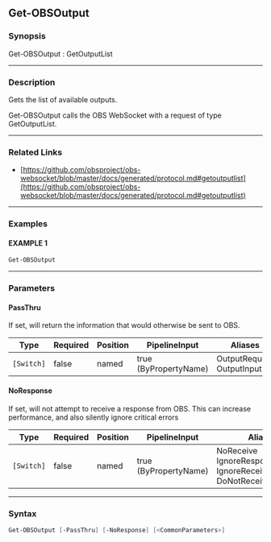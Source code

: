 Get-OBSOutput
-------------




### Synopsis
Get-OBSOutput : GetOutputList



---


### Description

Gets the list of available outputs.


Get-OBSOutput calls the OBS WebSocket with a request of type GetOutputList.



---


### Related Links
* [https://github.com/obsproject/obs-websocket/blob/master/docs/generated/protocol.md#getoutputlist](https://github.com/obsproject/obs-websocket/blob/master/docs/generated/protocol.md#getoutputlist)





---


### Examples
#### EXAMPLE 1
```PowerShell
Get-OBSOutput
```



---


### Parameters
#### **PassThru**

If set, will return the information that would otherwise be sent to OBS.






|Type      |Required|Position|PipelineInput        |Aliases                      |
|----------|--------|--------|---------------------|-----------------------------|
|`[Switch]`|false   |named   |true (ByPropertyName)|OutputRequest<br/>OutputInput|



#### **NoResponse**

If set, will not attempt to receive a response from OBS.
This can increase performance, and also silently ignore critical errors






|Type      |Required|Position|PipelineInput        |Aliases                                                                |
|----------|--------|--------|---------------------|-----------------------------------------------------------------------|
|`[Switch]`|false   |named   |true (ByPropertyName)|NoReceive<br/>IgnoreResponse<br/>IgnoreReceive<br/>DoNotReceiveResponse|





---


### Syntax
```PowerShell
Get-OBSOutput [-PassThru] [-NoResponse] [<CommonParameters>]
```

